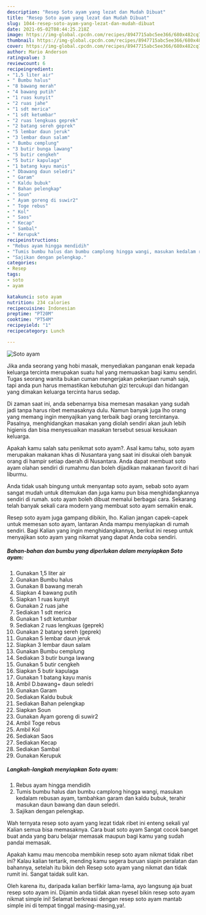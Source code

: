 ```yaml
---
description: "Resep Soto ayam yang lezat dan Mudah Dibuat"
title: "Resep Soto ayam yang lezat dan Mudah Dibuat"
slug: 1044-resep-soto-ayam-yang-lezat-dan-mudah-dibuat
date: 2021-05-02T08:44:25.218Z
image: https://img-global.cpcdn.com/recipes/8947715abc5ee366/680x482cq70/soto-ayam-foto-resep-utama.jpg
thumbnail: https://img-global.cpcdn.com/recipes/8947715abc5ee366/680x482cq70/soto-ayam-foto-resep-utama.jpg
cover: https://img-global.cpcdn.com/recipes/8947715abc5ee366/680x482cq70/soto-ayam-foto-resep-utama.jpg
author: Mario Anderson
ratingvalue: 3
reviewcount: 6
recipeingredient:
- "1,5 liter air"
- " Bumbu halus"
- "8 bawang merah"
- "4 bawang putih"
- "1 ruas kunyit"
- "2 ruas jahe"
- "1 sdt merica"
- "1 sdt ketumbar"
- "2 ruas lengkuas geprek"
- "2 batang sereh geprek"
- "5 lembar daun jeruk"
- "3 lembar daun salam"
- " Bumbu cemplung"
- "3 butir bunga lawang"
- "5 butir cengkeh"
- "5 butir kapulaga"
- "1 batang kayu manis"
- " Dbawang daun seledri"
- " Garam"
- " Kaldu bubuk"
- " Bahan pelengkap"
- " Soun"
- " Ayam goreng di suwir2"
- " Toge rebus"
- " Kol"
- " Saos"
- " Kecap"
- " Sambal"
- " Kerupuk"
recipeinstructions:
- "Rebus ayam hingga mendidih"
- "Tumis bumbu halus dan bumbu camplong hingga wangi, masukan kedalam rebusan ayam, tambahkan garam dan kaldu bubuk, terahir masukan daun bawang dan daun seledri."
- "Sajikan dengan pelengkap."
categories:
- Resep
tags:
- soto
- ayam

katakunci: soto ayam 
nutrition: 234 calories
recipecuisine: Indonesian
preptime: "PT20M"
cooktime: "PT54M"
recipeyield: "1"
recipecategory: Lunch

---
```



![Soto ayam](https://img-global.cpcdn.com/recipes/8947715abc5ee366/680x482cq70/soto-ayam-foto-resep-utama.jpg)

Jika anda seorang yang hobi masak, menyediakan panganan enak kepada keluarga tercinta merupakan suatu hal yang memuaskan bagi kamu sendiri. Tugas seorang  wanita bukan cuman mengerjakan pekerjaan rumah saja, tapi anda pun harus memastikan kebutuhan gizi tercukupi dan hidangan yang dimakan keluarga tercinta harus sedap.

Di zaman  saat ini, anda sebenarnya bisa memesan masakan yang sudah jadi tanpa harus ribet memasaknya dulu. Namun banyak juga lho orang yang memang ingin menyajikan yang terbaik bagi orang tercintanya. Pasalnya, menghidangkan masakan yang diolah sendiri akan jauh lebih higienis dan bisa menyesuaikan masakan tersebut sesuai kesukaan keluarga. 



Apakah kamu salah satu penikmat soto ayam?. Asal kamu tahu, soto ayam merupakan makanan khas di Nusantara yang saat ini disukai oleh banyak orang di hampir setiap daerah di Nusantara. Anda dapat membuat soto ayam olahan sendiri di rumahmu dan boleh dijadikan makanan favorit di hari liburmu.

Anda tidak usah bingung untuk menyantap soto ayam, sebab soto ayam sangat mudah untuk ditemukan dan juga kamu pun bisa menghidangkannya sendiri di rumah. soto ayam boleh dibuat memalui berbagai cara. Sekarang telah banyak sekali cara modern yang membuat soto ayam semakin enak.

Resep soto ayam juga gampang dibikin, lho. Kalian jangan capek-capek untuk memesan soto ayam, lantaran Anda mampu menyiapkan di rumah sendiri. Bagi Kalian yang ingin menghidangkannya, berikut ini resep untuk menyajikan soto ayam yang nikamat yang dapat Anda coba sendiri.

<!--inarticleads1-->

##### Bahan-bahan dan bumbu yang diperlukan dalam menyiapkan Soto ayam:

1. Gunakan 1,5 liter air
1. Gunakan  Bumbu halus
1. Gunakan 8 bawang merah
1. Siapkan 4 bawang putih
1. Siapkan 1 ruas kunyit
1. Gunakan 2 ruas jahe
1. Sediakan 1 sdt merica
1. Gunakan 1 sdt ketumbar
1. Sediakan 2 ruas lengkuas (geprek)
1. Gunakan 2 batang sereh (geprek)
1. Gunakan 5 lembar daun jeruk
1. Siapkan 3 lembar daun salam
1. Gunakan  Bumbu cemplung
1. Sediakan 3 butir bunga lawang
1. Gunakan 5 butir cengkeh
1. Siapkan 5 butir kapulaga
1. Gunakan 1 batang kayu manis
1. Ambil  D.bawang+ daun seledri
1. Gunakan  Garam
1. Sediakan  Kaldu bubuk
1. Sediakan  Bahan pelengkap
1. Siapkan  Soun
1. Gunakan  Ayam goreng di suwir2
1. Ambil  Toge rebus
1. Ambil  Kol
1. Sediakan  Saos
1. Sediakan  Kecap
1. Sediakan  Sambal
1. Gunakan  Kerupuk




<!--inarticleads2-->

##### Langkah-langkah menyiapkan Soto ayam:

1. Rebus ayam hingga mendidih
1. Tumis bumbu halus dan bumbu camplong hingga wangi, masukan kedalam rebusan ayam, tambahkan garam dan kaldu bubuk, terahir masukan daun bawang dan daun seledri.
1. Sajikan dengan pelengkap.




Wah ternyata resep soto ayam yang lezat tidak ribet ini enteng sekali ya! Kalian semua bisa memasaknya. Cara buat soto ayam Sangat cocok banget buat anda yang baru belajar memasak maupun bagi kamu yang sudah pandai memasak.

Apakah kamu mau mencoba membikin resep soto ayam nikmat tidak ribet ini? Kalau kalian tertarik, mending kamu segera buruan siapin peralatan dan bahannya, setelah itu bikin deh Resep soto ayam yang nikmat dan tidak rumit ini. Sangat taidak sulit kan. 

Oleh karena itu, daripada kalian berfikir lama-lama, ayo langsung aja buat resep soto ayam ini. Dijamin anda tiidak akan nyesel bikin resep soto ayam nikmat simple ini! Selamat berkreasi dengan resep soto ayam mantab simple ini di tempat tinggal masing-masing,ya!.

